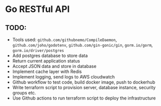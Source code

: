 # Go RESTful API
## TODO:
- Tools used: `github.com/githubnemo/CompileDaemon`, `github.com/joho/godotenv`, `github.com/gin-gonic/gin`, `gorm.io/gorm`, `gorm.io/driver/postgres`
- Add postgres database to store data
- Return current application status
- Accept JSON data and store in database
- Implement cache layer with Redis
- Implement logging, send logs to AWS cloudwatch
- Github workflow to test code, build docker image, push to dockerhub
- Write terraform script to provision server, database instance, security groups etc.
- Use Github actions to run terraform script to deploy the infrastructure